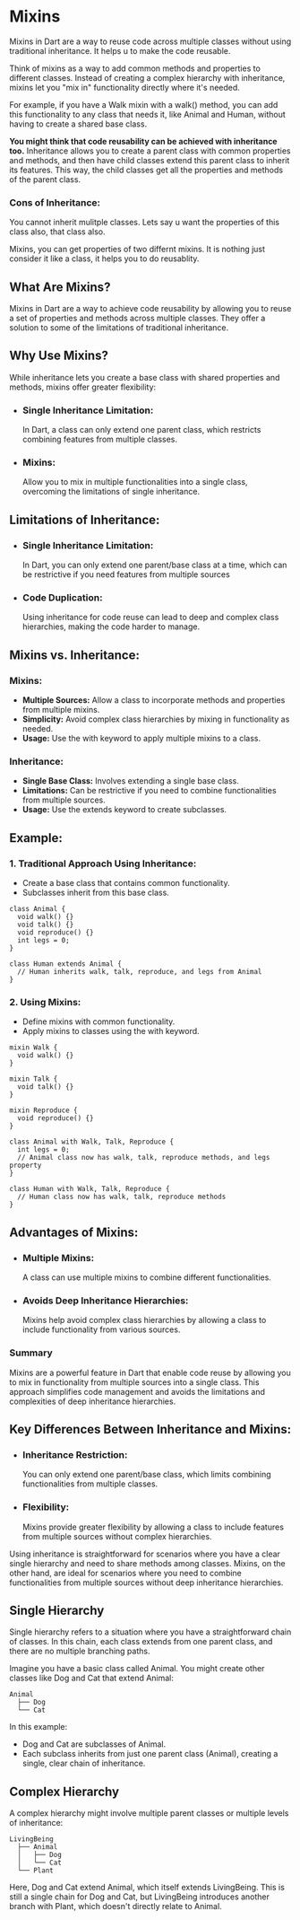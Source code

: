 # Mixins

Mixins in Dart are a way to reuse code across multiple classes without using traditional inheritance. It helps u to make the code reusable. 

Think of mixins as a way to add common methods and properties to different classes. Instead of creating a complex hierarchy with inheritance, mixins let you "mix in" functionality directly where it's needed.

For example, if you have a Walk mixin with a walk() method, you can add this functionality to any class that needs it, like Animal and Human, without having to create a shared base class.

**You might think that code reusability can be achieved with inheritance too.** Inheritance allows you to create a parent class with common properties and methods, and then have child classes extend this parent class to inherit its features. This way, the child classes get all the properties and methods of the parent class.

### Cons of Inheritance: 
You cannot inherit mulitple classes. 
Lets say u want the properties of this class also, that class also.

Mixins, you can get properties of two differnt mixins. It is nothing just consider it like a class, it helps you to do reusablity.

## What Are Mixins? 
Mixins in Dart are a way to achieve code reusability by allowing you to reuse a set of properties and methods across multiple classes. They offer a solution to some of the limitations of traditional inheritance.

## Why Use Mixins? 
While inheritance lets you create a base class with shared properties and methods, mixins offer greater flexibility:

- ### Single Inheritance Limitation:
  In Dart, a class can only extend one parent class, which restricts combining features from multiple classes.

- ### Mixins:
  Allow you to mix in multiple functionalities into a single class, overcoming the limitations of single inheritance.

## Limitations of Inheritance:

- ### Single Inheritance Limitation:
  In Dart, you can only extend one parent/base class at a time, which can be restrictive if you need features from multiple sources

- ### Code Duplication:
  Using inheritance for code reuse can lead to deep and complex class hierarchies, making the code harder to manage.

## Mixins vs. Inheritance: 

### Mixins:
- **Multiple Sources:** Allow a class to incorporate methods and properties from multiple mixins.
- **Simplicity:** Avoid complex class hierarchies by mixing in functionality as needed.
- **Usage:** Use the with keyword to apply multiple mixins to a class.

### Inheritance:
- **Single Base Class:** Involves extending a single base class.
- **Limitations:** Can be restrictive if you need to combine functionalities from multiple sources.
- **Usage:** Use the extends keyword to create subclasses.

## Example:

### 1. Traditional Approach Using Inheritance:

- Create a base class that contains common functionality.
- Subclasses inherit from this base class.
```
class Animal {
  void walk() {}
  void talk() {}
  void reproduce() {}
  int legs = 0;
}

class Human extends Animal {
  // Human inherits walk, talk, reproduce, and legs from Animal
}
```

### 2. Using Mixins:

- Define mixins with common functionality.
- Apply mixins to classes using the with keyword.

```
mixin Walk {
  void walk() {}
}

mixin Talk {
  void talk() {}
}

mixin Reproduce {
  void reproduce() {}
}

class Animal with Walk, Talk, Reproduce {
  int legs = 0;
  // Animal class now has walk, talk, reproduce methods, and legs property
}

class Human with Walk, Talk, Reproduce {
  // Human class now has walk, talk, reproduce methods
}
```

## Advantages of Mixins:

- ### Multiple Mixins:
  A class can use multiple mixins to combine different functionalities.

- ### Avoids Deep Inheritance Hierarchies:
  Mixins help avoid complex class hierarchies by allowing a class to include functionality from various sources.

### Summary 
Mixins are a powerful feature in Dart that enable code reuse by allowing you to mix in functionality from multiple sources into a single class. This approach simplifies code management and avoids the limitations and complexities of deep inheritance hierarchies.

## Key Differences Between Inheritance and Mixins:

- ### Inheritance Restriction: 
  You can only extend one parent/base class, which limits combining functionalities from multiple classes.

- ### Flexibility: 
  Mixins provide greater flexibility by allowing a class to include features from multiple sources without complex hierarchies.

Using inheritance is straightforward for scenarios where you have a clear single hierarchy and need to share methods among classes. Mixins, on the other hand, are ideal for scenarios where you need to combine functionalities from multiple sources without deep inheritance hierarchies.

## Single Hierarchy
Single hierarchy refers to a situation where you have a straightforward chain of classes. In this chain, each class extends from one parent class, and there are no multiple branching paths.

Imagine you have a basic class called Animal. You might create other classes like Dog and Cat that extend Animal:

```
Animal
  ├── Dog
  └── Cat
```
In this example:
- Dog and Cat are subclasses of Animal.
- Each subclass inherits from just one parent class (Animal), creating a single, clear chain of inheritance.

## Complex Hierarchy
A complex hierarchy might involve multiple parent classes or multiple levels of inheritance:

```
LivingBeing
  ├── Animal
  │   ├── Dog
  │   └── Cat
  └── Plant
```

Here, Dog and Cat extend Animal, which itself extends LivingBeing. This is still a single chain for Dog and Cat, but LivingBeing introduces another branch with Plant, which doesn't directly relate to Animal.
